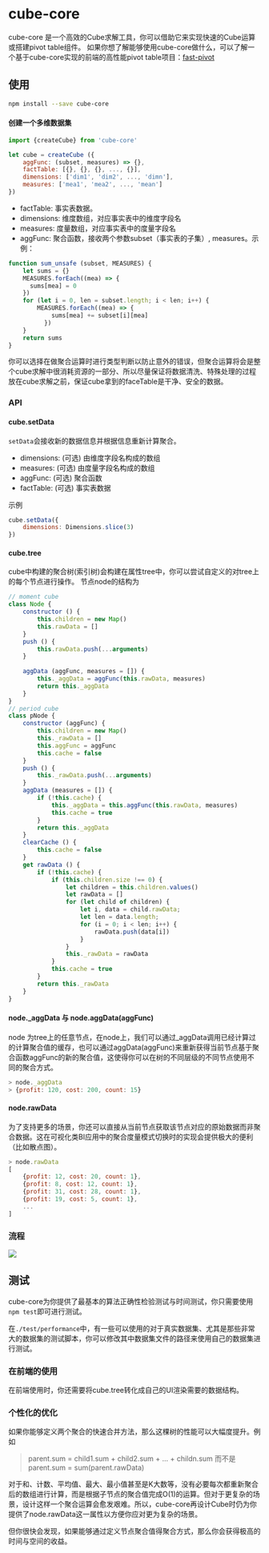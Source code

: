 # cube-core
cube-core 是一个高效的Cube求解工具，你可以借助它来实现快速的Cube运算或搭建pivot table组件。
如果你想了解能够使用cube-core做什么，可以了解一个基于cube-core实现的前端的高性能pivot table项目：[fast-pivot](https://github.com/ObservedObserver/fast-pivot)

## 使用

```bash
npm install --save cube-core
```

####  创建一个多维数据集
```js
import {createCube} from 'cube-core'

let cube = createCube ({
    aggFunc: (subset, measures) => {},
    factTable: [{}, {}, {}, ..., {}],
    dimensions: ['dim1', 'dim2', ..., 'dimn'],
    measures: ['mea1', 'mea2', ..., 'mean']
})
```
+ factTable: 事实表数据。
+ dimensions: 维度数组，对应事实表中的维度字段名
+ measures: 度量数组，对应事实表中的度量字段名
+ aggFunc: 聚合函数，接收两个参数subset（事实表的子集）, measures。示例：
```js
function sum_unsafe (subset, MEASURES) {
    let sums = {}
    MEASURES.forEach((mea) => {
      sums[mea] = 0
    })
    for (let i = 0, len = subset.length; i < len; i++) {
        MEASURES.forEach((mea) => {
            sums[mea] += subset[i][mea]
          })
    }
    return sums
}
```

你可以选择在做聚合运算时进行类型判断以防止意外的错误，但聚合运算将会是整个cube求解中很消耗资源的一部分、所以尽量保证将数据清洗、特殊处理的过程放在cube求解之前，保证cube拿到的faceTable是干净、安全的数据。

### API

#### cube.setData
`setData`会接收新的数据信息并根据信息重新计算聚合。
+ dimensions: (可选) 由维度字段名构成的数组
+ measures: (可选) 由度量字段名构成的数组
+ aggFunc: (可选) 聚合函数
+ factTable: (可选) 事实表数据

示例
```js
cube.setData({
    dimensions: Dimensions.slice(3)
})
```

#### cube.tree
cube中构建的聚合树(索引树)会构建在属性tree中，你可以尝试自定义的对tree上的每个节点进行操作。
节点node的结构为
```js
// moment cube
class Node {
    constructor () {
        this.children = new Map()
        this.rawData = []
    }
    push () {
        this.rawData.push(...arguments)
    }
    
    aggData (aggFunc, measures = []) {
        this._aggData = aggFunc(this.rawData, measures)
        return this._aggData
    }
}
// period cube
class pNode {
    constructor (aggFunc) {
        this.children = new Map()
        this._rawData = []
        this.aggFunc = aggFunc
        this.cache = false
    }
    push () {
        this._rawData.push(...arguments)
    }
    aggData (measures = []) {
        if (!this.cache) {
            this._aggData = this.aggFunc(this.rawData, measures)
            this.cache = true
        }
        return this._aggData
    }
    clearCache () {
        this.cache = false
    }
    get rawData () {
        if (!this.cache) {
            if (this.children.size !== 0) {
                let children = this.children.values()
                let rawData = []
                for (let child of children) {
                    let i, data = child.rawData;
                    let len = data.length;
                    for (i = 0; i < len; i++) {
                        rawData.push(data[i])
                    }
                }
                this._rawData = rawData
            }
            this.cache = true
        }
        return this._rawData
    }
}
```


#### node._aggData 与 node.aggData(aggFunc)
node 为tree上的任意节点，在node上，我们可以通过_aggData调用已经计算过的计算聚合值的缓存，也可以通过aggData(aggFunc)来重新获得当前节点基于聚合函数aggFunc的新的聚合值，这使得你可以在树的不同层级的不同节点使用不同的聚合方式。
```js
> node._aggData
> {profit: 120, cost: 200, count: 15}
```

#### node.rawData
为了支持更多的场景，你还可以直接从当前节点获取该节点对应的原始数据而非聚合数据。这在可视化类BI应用中的聚合度量模式切换时的实现会提供极大的便利（比如散点图）。
```js
> node.rawData
[
    {profit: 12, cost: 20, count: 1},
    {profit: 8, cost: 12, count: 1},
    {profit: 31, cost: 28, count: 1},
    {profit: 19, cost: 5, count: 1},
    ...
]
```

### 流程
![](http://carrot.zone:8080/lifecycle-core-cube.png)

## 测试
cube-core为你提供了最基本的算法正确性检验测试与时间测试，你只需要使用`npm test`即可进行测试。

在`./test/performance`中，有一些可以使用的对于真实数据集、尤其是那些非常大的数据集的测试脚本，你可以修改其中数据集文件的路径来使用自己的数据集进行测试。

### 在前端的使用
在前端使用时，你还需要将cube.tree转化成自己的UI渲染需要的数据结构。

### 个性化的优化

如果你能够定义两个聚合的快速合并方法，那么这棵树的性能可以大幅度提升。例如
> parent.sum = child1.sum + child2.sum + ... + childn.sum
> 而不是 parent.sum = sum(parent.rawData)

对于和、计数、平均值、最大、最小值甚至是K大数等，没有必要每次都重新聚合后的数组进行计算，而是根据子节点的聚合值完成O(1)的运算。但对于更复杂的场景，设计这样一个聚合运算会愈发艰难。所以，cube-core再设计Cube时仍为你提供了node.rawData这一属性以方便你应对更为复杂的场景。

但你很快会发现，如果能够通过定义节点聚合值得聚合方式，那么你会获得极高的时间与空间的收益。
